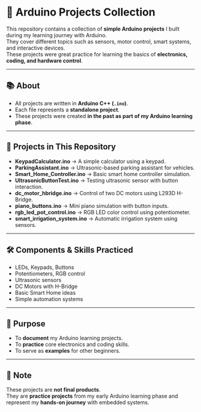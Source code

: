 # 🔌 Arduino Projects Collection

This repository contains a collection of **simple Arduino projects** I built during my learning journey with Arduino.  
They cover different topics such as sensors, motor control, smart systems, and interactive devices.  
These projects were great practice for learning the basics of **electronics, coding, and hardware control**.

---

## 📚 About
- All projects are written in **Arduino C++ (`.ino`)**.  
- Each file represents a **standalone project**.  
- These projects were created **in the past as part of my Arduino learning phase**.  

---

## 📂 Projects in This Repository
- **KeypadCalculator.ino** → A simple calculator using a keypad.  
- **ParkingAssistant.ino** → Ultrasonic-based parking assistant for vehicles.  
- **Smart_Home_Controller.ino** → Basic smart home controller simulation.  
- **UltrasonicButtonTest.ino** → Testing ultrasonic sensor with button interaction.  
- **dc_motor_hbridge.ino** → Control of two DC motors using L293D H-Bridge.  
- **piano_buttons.ino** → Mini piano simulation with button inputs.  
- **rgb_led_pot_control.ino** → RGB LED color control using potentiometer.  
- **smart_irrigation_system.ino** → Automatic irrigation system using sensors.  

---

## 🛠️ Components & Skills Practiced
- LEDs, Keypads, Buttons  
- Potentiometers, RGB control  
- Ultrasonic sensors  
- DC Motors with H-Bridge  
- Basic Smart Home ideas  
- Simple automation systems  

---

## 🚀 Purpose
- To **document** my Arduino learning projects.  
- To **practice** core electronics and coding skills.  
- To serve as **examples** for other beginners.  

---

## 📌 Note
These projects are **not final products**.  
They are **practice projects** from my early Arduino learning phase and represent my **hands-on journey** with embedded systems.  
